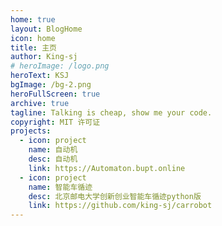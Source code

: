 ```yaml
---
home: true
layout: BlogHome
icon: home
title: 主页
author: King-sj
# heroImage: /logo.png
heroText: KSJ
bgImage: /bg-2.png
heroFullScreen: true
archive: true
tagline: Talking is cheap, show me your code.
copyright: MIT 许可证
projects:
  - icon: project
    name: 自动机
    desc: 自动机
    link: https://Automaton.bupt.online
  - icon: project
    name: 智能车循迹
    desc: 北京邮电大学创新创业智能车循迹python版
    link: https://github.com/king-sj/carrobot
---
```


<!-- https://theme-hope.vuejs.press/zh/guide/ -->
